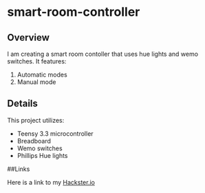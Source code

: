 # smart-room-controller

## Overview
I am creating a smart room contoller that uses hue lights and wemo switches. It features:
1. Automatic modes
2. Manual mode
## Details

This project utilizes:

* Teensy 3.3 microcontroller
* Breadboard
* Wemo switches
* Phillips Hue lights

##Links

Here is a link to my [Hackster.io](https://www.hackster.io/)
